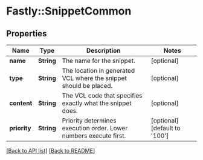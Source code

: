 # Fastly::SnippetCommon

## Properties

| Name | Type | Description | Notes |
| ---- | ---- | ----------- | ----- |
| **name** | **String** | The name for the snippet. | [optional] |
| **type** | **String** | The location in generated VCL where the snippet should be placed. | [optional] |
| **content** | **String** | The VCL code that specifies exactly what the snippet does. | [optional] |
| **priority** | **String** | Priority determines execution order. Lower numbers execute first. | [optional][default to &#39;100&#39;] |

[[Back to API list]](../../README.md#endpoints) [[Back to README]](../../README.md)

